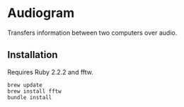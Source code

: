 # Audiogram

Transfers information between two computers over audio.

## Installation

Requires Ruby 2.2.2 and fftw.

```
brew update
brew install fftw
bundle install
```
